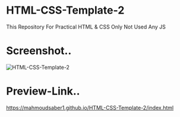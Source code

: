 # HTML-CSS-Template-2
This Repository For Practical HTML &amp; CSS Only Not Used Any JS

# Screenshot..
![HTML-CSS-Template-2](https://user-images.githubusercontent.com/67934444/138535796-15c3c71c-e995-41bc-bfb1-6f8188c3e4a0.png)

# Preview-Link..
https://mahmoudsaber1.github.io/HTML-CSS-Template-2/index.html
